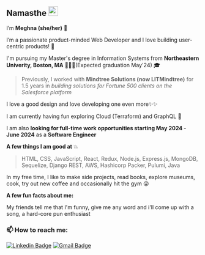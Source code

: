## Namasthe <img src="https://media.giphy.com/media/hvRJCLFzcasrR4ia7z/giphy.gif" width="25px"></a>


I’m **Meghna (she/her)** 🤗 

I’m a passionate product-minded Web Developer and I love building user-centric products! 🎯

I'm pursuing my Master's degree in Information Systems from **Northeastern Univerity, Boston, MA** 👩🏽‍🎓(Expected graduation May'24) 🎓

> Previously, I worked with **Mindtree Solutions (now LITMindtree)** for 1.5 years in *building solutions for Fortune 500 clients on the Salesforce platform*

I love a good design and love developing one even more✨✨ 

I am currently having fun exploring Cloud (Terraform) and GraphQL 👀

 I am also **looking for full-time work opportunities starting May 2024 - June 2024** as a **Software Engineer**

**A few things I am good at** 💥
> HTML, CSS, JavaScript, React, Redux, Node.js, Express.js, MongoDB, Sequelize, Django REST, AWS, Hashicorp Packer, Pulumi, Java

In my free time, I like to make side projects, read books, explore museums, cook, try out new coffee and occasionally hit the gym 😜

**A few fun facts about me:**

My friends tell me that I'm funny, give me any word and i'll come up with a song, a hard-core pun enthusiast

###  📫 How to reach me:

[![Linkedin Badge](https://img.shields.io/badge/-MeghnaAllam-blue?style=flat-square&logo=Linkedin&logoColor=white&link=https://www.linkedin.com/in/meghnareddyallam/)](https://www.linkedin.com/in/meghnareddyallam/)
[![Gmail Badge](https://img.shields.io/badge/Gmail-c14438?style=flat-square&logo=Gmail&logoColor=white&link=mailto:rmeghana04@gmail.com)](mailto:rmeghana04@gmail.com)

 

